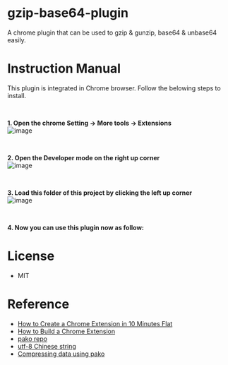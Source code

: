 # gzip-base64-plugin
A chrome plugin that can be used to gzip &amp; gunzip, base64 &amp; unbase64 easily.

#  Instruction Manual
This plugin is integrated in Chrome browser. Follow the belowing steps to install.

<br/>

**1. Open the chrome Setting -> More tools -> Extensions**
<br/> ![image](https://user-images.githubusercontent.com/4749407/147621679-5e61811f-110f-4477-95c7-cdb3e29a5063.png)

<br/>

**2. Open the Developer mode on the right up corner**
<br/> ![image](https://user-images.githubusercontent.com/4749407/147621758-56a431b7-e9e1-4949-8a78-c5775c14f740.png)

<br/>

**3. Load this folder of this project by clicking the left up corner**
<br/> ![image](https://user-images.githubusercontent.com/4749407/147621781-95cd1260-a589-4830-a1df-06309981fd31.png)

<br/>

**4. Now you can use this plugin now as follow:**


# License
- MIT

# Reference
- [How to Create a Chrome Extension in 10 Minutes Flat](https://www.sitepoint.com/create-chrome-extension-10-minutes-flat/)
- [How to Build a Chrome Extension](https://css-tricks.com/how-to-build-a-chrome-extension/)
- [pako repo](https://github.com/nodeca/pako/tree/master/dist)
- [utf-8 Chinese string](https://github.com/nodeca/pako/issues/32)
- [Compressing data using pako](https://www.alliedc.com/compression-decompression-client-server-side-using-gzipstream-and-pako/)
